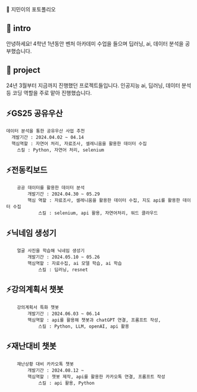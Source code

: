 

<!--## Hi there 👋
**jiminnnnnn/jiminnnnnn** is a ✨ _special_ ✨ repository because its `README.md` (this file) appears on your GitHub profile.

Here are some ideas to get you started:

- 🔭 I’m currently working on ...
- 🌱 I’m currently learning ...
- 👯 I’m looking to collaborate on ...
- 🤔 I’m looking for help with ...
- 💬 Ask me about ...
- 📫 How to reach me: ...
- 😄 Pronouns: ...
- ⚡ Fun fact: ...
-->

💬 지민이의 포토폴리오

## 👋 intro
안녕하세요! 4학년 1년동안 벤처 아카데미 수업을 들으며 딥러닝, ai, 데이터 분석을 공부했습니다.

## 🌱 project
24년 3월부터 지금까지 진행했던 프로젝트들입니다. 인공지능 ai, 딥러닝, 데이터 분석 등 코딩 역할을 주로 맡아 진행했습니다.

## ⚡GS25 공유우산
    데이터 분석을 통한 공유우산 사업 추천
      개발기간 : 2024.04.02 ~ 04.14
      핵심역할 : 자연어 처리, 자료조사, 셀레니움을 활용한 데이터 수집
        스킬 : Python, 자연어 처리, selenium

## ⚡전동킥보드
		공공 데이터를 활용한 데이터 분석
			개발기간 : 2024.04.30 ~ 05.29
			핵심 역할 : 자료조사, 셀레니움을 활용한 데이터 수집, 지도 api를 활용한 데이터 수집
				스킬 : selenium, api 활용, 자연어처리, 워드 클라우드

## ⚡닉네임 생성기
		얼굴 사진을 학습해 닉네임 생성기
			개발기간 : 2024.05.10 ~ 05.26
			핵심역할 : 자료수집, ai 모델 학습, ai 학습
				스킬 : 딥러닝, resnet 

## ⚡강의계획서 챗봇
		강의계획서 특화 챗봇
			개발기간 : 2024.06.03 ~ 06.14
			핵심역할 : api를 활용해 챗봇과 chatGPT 연결, 프롬프트 작성,  
				스킬 : Python, LLM, openAI, api 활용
    
## ⚡재난대비 챗봇
		재난상황 대비 카카오톡 챗봇
			개발기간 : 2024.08.12 ~ 
			핵심역할 : 챗봇 제작, api를 활용한 카카오톡 연결, 프롬프트 작성
				스킬 : api 활용, Python
